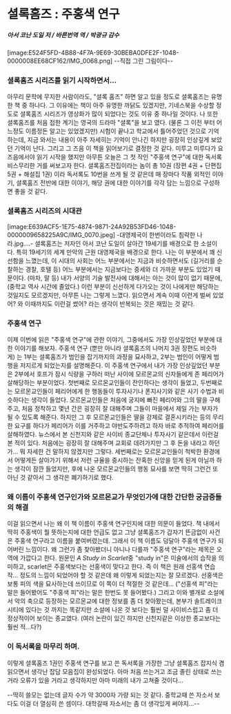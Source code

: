 # 셜록홈즈 : 주홍색 연구
##### 아서 코난 도일 저 / 바른번역 역 / 박광규 감수

[image:E524F5FD-4B88-4F7A-9E69-30BEBA0DFE2F-1048-0000008EE68CF162/IMG_0068.png]
--직접 그린 그림이다--

### 셜록홈즈 시리즈를 읽기 시작하면서...
아무리 문학에 무지한 사람이라도, "셜록 홈즈" 하면 알고 있을 정도로 셜록홈즈는 유명한 책 중 하나다. 그 이유에는 책이 아주 유명한 까닭도 있겠지만, 기네스북을 수상할 정도로 셜록홈즈 시리즈가 영상화가 많이 되었다는 것도 이유 중 하나일 것이다. 나 또한 셜록홈즈를 처음 접한 계기는 영국의 드라마 "셜록"을 보고 였다. (물론 그 이전 부터 어느정도 이름정돈 알고는 있었겠지만) 시험이 끝나고 학교에서 틀어주었던 것으로 기억하는데, 지금 와서는 내용이 아주 자세히는 기억이 안나긴 하지만 굉장히 인상깊게 보았던 기억이 난다. 그리고 그 즈음 이 책을 읽어보기로 결정한 것 같다. 미루고 미루다가 요즈음에서야 읽기 시작을 했지만 아무튼 오늘은 그 첫 작인 "주홍색 연구"에 대한 독서록 비스무리한 거를 써보고자 한다.
셜록홈즈전집이라는 놈이 총 10권 (장편 4권 + 단편집 5권 + 해설집 1권) 이라 독서록도 10번을 쓰게 될 것 같은데 매 장마다 작품 외적인 이야기, 셜록홈즈 전반에 대한 이야기, 해당 권에 대한 이야기를 각각 담는 느낌으로 구성하면 좋을 것 같다.

### 셜록홈즈 시리즈의 시대관
[image:E639ACF5-1E75-4874-9871-24A92B53FD46-1048-0000009658225A9C/IMG_0070.jpeg]
-대영제국이 한번이라도 침략한 나라.jpg....-
셜록홈즈는 저자인 아서 코난 도일이 살아간 19세기를 배경으로 한 소설이다. 특히 19세기의 세계 만악의 근원 대영제국을 배경으로 한다. 나는 이 부분에서 꽤 신선함을 느꼈는데, 이 시대의 사회는 어느 부분에서는 지금과 비슷하면서도 (길거리를 순찰하는 경찰, 호텔 등) 어느 부분에서는 지금보다는 중세와 더 가까운 부분도 있었기 때문이다. (마차, 말 등) 내가 서양의 기술 발전사에 대해서는 아는 것이 많이 없기 때문에, (중학교 역사 시간에 졸았다.) 이런 부분이 신선하게 다가오는 것이 나에게만 해당하는 것일지도 모르겠지만, 아무튼 나는 그렇게 느꼈다. 읽으면서 계속 이때 이런게 벌써 있었어? 와 이때까지도 이런걸 썼어? 라는 생각이 반복되는 것은 재밌는 것 같다.

### 주홍색 연구
이제 이번에 읽은 "주홍색 연구"에 관한 이야기, 그중에서도 가장 인상깊었던 부분에 대한 이야기를 해보자. 주홍색 연구 (뿐만 아니라 셜록홈즈의 나머지 3권 장편도 비슷하게) 는 1부는 셜록홈즈가 범인을 잡기까지의 과정을 묘사하고, 2부는 범인이 어떻게 범행을 저지르게 되었는지를 설명해준다.
이 주홍색 연구에서 내가 가장 인상깊었던 부분은 2부에서 호프가 잠시 식량을 구하러 떠난 사이에 모르몬교의 신자들에게 존 페리어가 살해당하는 부분이었다. 첫번째로 모르몬교인들이 잔인하다는 생각이 들었고, 두번째로는 모르몬교인들이 페리어에게 한 행동들이 투자사기나 폰지사기와 같은 사기 수법과 비슷하다는 생각이 들었다. 모르몬교인들은 처음에 궁지에 빠진 페리어와 그의 딸을 구해주고, 처음 정착하고 몇년 간은 굉장히 잘 대해주며 그들이 마을에서 제일 가는 부자가 될 수 있도록 해준다. 하지만 그 후 모르몬교인들은 딸을 강제로 결혼시키라는 등의 무리한 요구를 하다가 페리어가 이를 거주하고 야반도주하려고 하자 바로 추적하여 페리어를 살해하였다. 뉴스에서 본 신천지와 같은 사이비 종교단체나 투자사기 같은데서 이런걸 본 적이 있다. 처음에는 굉장히 잘 대해주며 교회로 데려가지만 그 후 돈을 내라고 하던가... 뭐 자세한 건 말하지 않겠지만 그렇다. 세번째로는 모르몬교인들이 척박한 환경에서 어떻게든 살아가기 위해서 저런 규율을 중시하는 잔혹한 신앙을 믿게 된게 아닐까 하는 생각이 잠깐 들었지만, 후에 나온 모르몬교인들의 행동 묘사를 보면 딱히 그런건 또 아닌 것 같아서 그 생각은 폐기하기로 했다.

### 왜 이름이 주홍색 연구인가와 모르몬교가 무엇인가에 대한 간단한 궁금증들의 해결
이걸 읽으면서 나는 왜 이 책 이름이 주홍색 연구인지에 대한 의문이 들었다. 책 내에서 딱히 주홍색이 뭘 뜻하는지에 대한 언급도 없고 그냥 셜록홈즈가 갑자기 뜬금없이 사건은 주홍색 연구라고 이름을 붙여버렸는데. 그래서 이 책 이름도 덩달아 주홍색 연구가 되어버린 느낌이다. 왜 그런가 좀 찾아봤더니 아니나 다를까 "주홍색 연구"라는 제목은 오역에 가깝다고 한다. 원문인 *A Study in Scarlet*중 "study in"은 미술에서의 습작을 의미하고, scarlet은 주홍색보다는 선홍색이 맞다고 한다. 즉 이 책은 원래 선홍색 연습작... 정도의 느낌이 되었어야 할 것 같은데 왜 이렇게 되었는지는 잘 모르겠다. 선홍색은 보통 피의 색을 묘사하는데 쓰이므로 이 쪽이 더 적절한 것 같은데... ("선홍색 피"라는 말은 들어봤어도 "주홍색 피"라는 말은 한번도 못 들어봤다.) 그리고 이와 별개로 소설에서 악의 축으로 등장하는 모르몬교에 대한 정보를 좀 더 찾아뫘는데, 본부가 솔트레이크 시티에 있다는 것 까지는 똑같지만 소설에 나온 것 보다는 훨씬 덜 사이비스럽고 좀 더 정상적이어 보이는 종교였다. (여러 논란이 있긴 하지만 신천지같은 이상한 종교보다는 훨씬 적...다?)

### 이 독서록을 마무리 하며.
이렇게 셜록홈즈 1권인 주홍색 연구를 보고 쓴 독서록을 가장한 그냥 셜록홈즈 잡지식 겸 읽으면서 생각난 잡담 모음집이 완성되었다. 아마 처음 쓰는거고 조금 졸린 상태로 쓰는 거라 오류가 있을 거라고 생각하지만 아마 미래의 내가 고쳐줄 것이다...

--딱히 쓸모는 없는데 글자 수가 약 3000자 가량 되는 것 같다. 중학교때 쓴 자소서 보다도 이걸 더 열심히 쓴 셈이다. 대학갈때 자소서는 좀 더 생각있게 써야지...--
